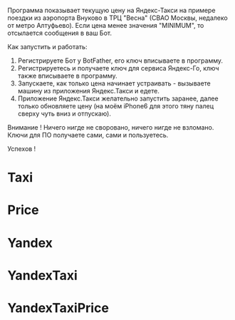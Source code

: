 Программа показывает текущую цену на Яндекс-Такси на примере поездки из аэропорта Внуково в ТРЦ "Весна" (СВАО Москвы, недалеко от метро Алтуфьево).
Если цена менее значения "MINIMUM", то отсылается сообщения в ваш Бот.

Как запустить и работать:
1. Регистрируете Бот у BotFather, его ключ вписываете в программу.
2. Регистрируетесь и получаете ключ для сервиса Яндекс-Го, ключ также вписываете в программу.
3. Запускаете, как только цена начинает устраивать - вызываете машину из приложения Яндекс.Такси и едете.
4. Приложение Яндекс.Такси желательно запустить заранее, далее только обновляете цену (на моём iPhone6 для этого тяну палец сверху чуть вниз и отпускаю).

Внимание !
Ничего нигде не своровано, ничего нигде не взломано.
Ключи для ПО получаете сами, сами и пользуетесь.

Успехов !

# Taxi
# Price
# Yandex
# YandexTaxi
# YandexTaxiPrice

